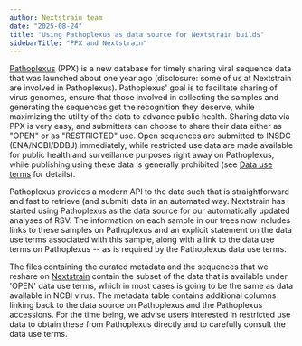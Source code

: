 ```yaml
---
author: Nextstrain team
date: "2025-08-24"
title: "Using Pathoplexus as data source for Nextstrain builds"
sidebarTitle: "PPX and Nextstrain"
---
```


[Pathoplexus](https://pathoplexus.org) (PPX) is a new database for timely sharing viral sequence data that was launched about one year ago (disclosure: some of us at Nextstrain are involved in Pathoplexus).
Pathoplexus' goal is to facilitate sharing of virus genomes, ensure that those involved in collecting the samples and generating the sequences get the recognition they deserve, while maximizing the utility of the data to advance public health.
Sharing data via PPX is very easy, and submitters can choose to share their data either as "OPEN" or as "RESTRICTED" use.
Open sequences are submitted to INSDC (ENA/NCBI/DDBJ) immediately, while restricted use data are made available for public health and surveillance purposes right away on Pathoplexus, while publishing using these data is generally prohibited (see [Data use terms](https://pathoplexus.org/about/terms-of-use/data-use-terms) for details).

Pathoplexus provides a modern API to the data such that is straightforward and fast to retrieve (and submit) data in an automated way.
Nextstrain has started using Pathoplexus as the data source for our automatically updated analyses of RSV.
The information on each sample in our trees now includes links to these samples on Pathoplexus and an explicit statement on the data use terms associated with this sample, along with a link to the data use terms on Pathoplexus -- as is required by the Pathoplexus data use terms.

The files containing the curated metadata and the sequences that we reshare on [Nextstrain](https://nextstrain.org/rsv/a/genome/6y) contain the subset of the data that is available under 'OPEN' data use terms, which in most cases is going to be the same as data available in NCBI virus.
The metadata table contains additional columns linking back to the data source on Pathoplexus and the Pathoplexus accessions.
For the time being, we advise users interested in restricted use data to obtain these from Pathoplexus directly and to carefully consult the data use terms.







